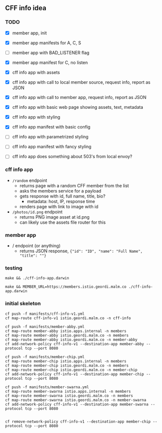 ## CFF info idea

### TODO

- [x] member app, init
- [x] member app manifests for A, C, S
- [ ] member app with BAD_LISTENER flag
- [x] member app manifest for C, no listen

- [x] cff info app with assets
- [x] cff info app with call to local member source, request info, report as JSON
- [x] cff info app with call to member app, request info, report as JSON
- [x] cff info app with basic web page showing assets, text, metadata
- [x] cff info app with styling
- [x] cff info app manifest with basic config
- [ ] cff info app with parametrized styling
- [ ] cff info app manifest with fancy styling


- [ ] cff info app does something about 503's from local envoy?


### cff info app

- `/random` endpoint
  - returns page with a random CFF member from the list
  - asks the members service for a payload
  - gets response with id, full name, title, bio?
    - metadata: host, IP, response time
  - renders page with link to image with id
- `/photos/id.png` endpoint
  - returns PNG image asset at id.png
  - can likely use the assets file router for this

### member app

- / endpoint (or anything)
  - returns JSON response, `{"id": "ID", "name": "Full Name", "title": ""}`

### testing

```
make && ./cff-info-app.darwin

make && MEMBER_URL=https://members.istio.geordi.malm.co ./cff-info-app.darwin

```

### initial skeleton

```
cf push -f manifests/cff-info-v1.yml
cf map-route cff-info-v1 istio.geordi.malm.co -n cff-info

cf push -f manifests/member-abby.yml
cf map-route member-abby istio.apps.internal -n members
cf map-route member-abby istio.geordi.malm.co -n members
cf map-route member-abby istio.geordi.malm.co -n member-abby
cf add-network-policy cff-info-v1 --destination-app member-abby --protocol tcp --port 8080

cf push -f manifests/member-chip.yml
cf map-route member-chip istio.apps.internal -n members
cf map-route member-chip istio.geordi.malm.co -n members
cf map-route member-chip istio.geordi.malm.co -n member-chip
cf add-network-policy cff-info-v1 --destination-app member-chip --protocol tcp --port 8080

cf push -f manifests/member-swarna.yml
cf map-route member-swarna istio.apps.internal -n members
cf map-route member-swarna istio.geordi.malm.co -n members
cf map-route member-swarna istio.geordi.malm.co -n member-swarna
cf add-network-policy cff-info-v1 --destination-app member-swarna --protocol tcp --port 8080


cf remove-network-policy cff-info-v1 --destination-app member-chip --protocol tcp --port 8080

```